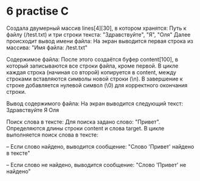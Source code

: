 # 6 practise С
Создала  двумерный массив lines[4][30], в котором хранятся:
Путь к файлу (/test.txt) и три строки текста: "Здравствуйте", "Я", "Оля"
Далее происходит вывод имени файла: На экран выводится первая строка из массива: "Имя файла: /test.txt"

Содержимое файла:
После этого создаётся буфер content[100], в который записываются все строки файла, кроме первой.
В цикле каждая строка (начиная со второй) копируется в content, между строками вставляются символы новой строки (\n).
В завершение к строке добавляется нулевой символ (\0) для корректного окончания строки.

Вывод содержимого файла:
На экран выводится следующий текст:
Здравствуйте
Я
Оля

Поиск слова в тексте:
Для поиска задано слово: "Привет".
Определяются длины строки content и слова target.
В цикле выполняется поиск слова в тексте:

  – Если слово найдено, выводится сообщение: "Слово 'Привет' найдено в тексте"
  
  – Если слово не найдено, выводится сообщение: "Слово 'Привет' не найдено"

